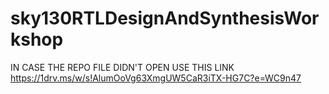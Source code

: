 # sky130RTLDesignAndSynthesisWorkshop
IN CASE THE REPO FILE DIDN'T OPEN USE THIS LINK
https://1drv.ms/w/s!AlumOoVg63XmgUW5CaR3iTX-HG7C?e=WC9n47
